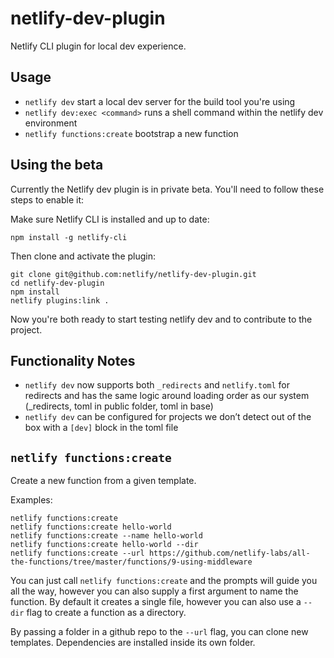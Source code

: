 # netlify-dev-plugin

Netlify CLI plugin for local dev experience.

## Usage

- `netlify dev` start a local dev server for the build tool you're using
- `netlify dev:exec <command>` runs a shell command within the netlify dev environment
- `netlify functions:create` bootstrap a new function

## Using the beta

Currently the Netlify dev plugin is in private beta. You'll need to follow these steps to enable it:

Make sure Netlify CLI is installed and up to date:

```
npm install -g netlify-cli
```

Then clone and activate the plugin:

```
git clone git@github.com:netlify/netlify-dev-plugin.git
cd netlify-dev-plugin
npm install
netlify plugins:link .
```

Now you're both ready to start testing netlify dev and to contribute to the project.

## Functionality Notes

- `netlify dev` now supports both `_redirects` and `netlify.toml` for redirects and has the same logic around loading order as our system (\_redirects, toml in public folder, toml in base)
- `netlify dev` can be configured for projects we don’t detect out of the box with a `[dev]` block in the toml file

## `netlify functions:create`

Create a new function from a given template.

Examples:

```
netlify functions:create
netlify functions:create hello-world
netlify functions:create --name hello-world
netlify functions:create hello-world --dir
netlify functions:create --url https://github.com/netlify-labs/all-the-functions/tree/master/functions/9-using-middleware
```

You can just call `netlify functions:create` and the prompts will guide you all the way, however you can also supply a first argument to name the function. By default it creates a single file, however you can also use a `--dir` flag to create a function as a directory.

By passing a folder in a github repo to the `--url` flag, you can clone new templates. Dependencies are installed inside its own folder.
